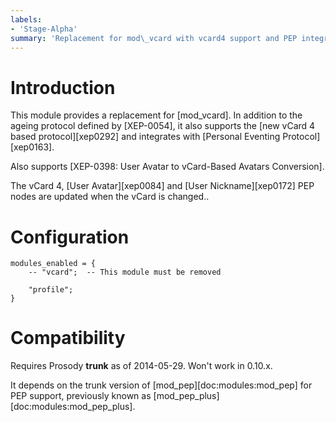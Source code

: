 ```yaml
---
labels:
- 'Stage-Alpha'
summary: 'Replacement for mod\_vcard with vcard4 support and PEP integration'
---
```


# Introduction

This module provides a replacement for [mod\_vcard]. In addition to
the ageing protocol defined by [XEP-0054], it also supports the [new
vCard 4 based protocol][xep0292] and integrates with [Personal
Eventing Protocol][xep0163].

Also supports [XEP-0398: User Avatar to vCard-Based Avatars Conversion].

The vCard 4, [User Avatar][xep0084] and [User Nickname][xep0172]
PEP nodes are updated when the vCard is changed..

# Configuration

    modules_enabled = {
        -- "vcard";  -- This module must be removed

        "profile";
    }

# Compatibility

Requires Prosody **trunk** as of 2014-05-29. Won't work in 0.10.x.

It depends on the trunk version of [mod\_pep][doc:modules:mod_pep] for PEP support, 
previously known as [mod\_pep\_plus][doc:modules:mod_pep_plus].

